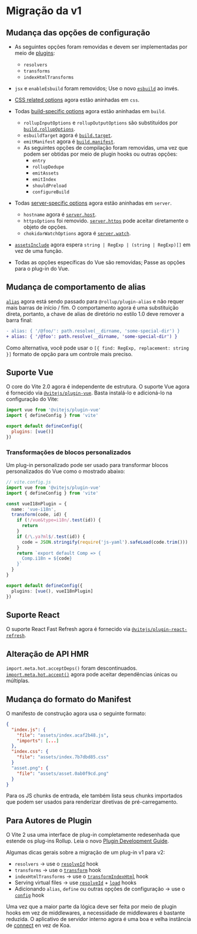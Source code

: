 # Migração da v1

## Mudança das opções de configuração

- As seguintes opções foram removidas e devem ser implementadas por meio de [plugins](./api-plugin):

  - `resolvers`
  - `transforms`
  - `indexHtmlTransforms`

- `jsx` e `enableEsbuild` foram removidos; Use o novo [`esbuild`](/config/#esbuild) ao invés.

- [CSS related options](/config/#css-modules) agora estão aninhadas em `css`.

- Todas [build-specific options](/config/#build-options) agora estão aninhadas em `build`.

  - `rollupInputOptions` e `rollupOutputOptions` são substituídos por [`build.rollupOptions`](/config/#build-rollupoptions).
  - `esbuildTarget` agora é  [`build.target`](/config/#build-target).
  - `emitManifest` agora é  [`build.manifest`](/config/#build-manifest).
  - As seguintes opções de compilação foram removidas, uma vez que podem ser obtidas por meio de plugin hooks ou outras opções:
    - `entry`
    - `rollupDedupe`
    - `emitAssets`
    - `emitIndex`
    - `shouldPreload`
    - `configureBuild`

- Todas [server-specific options](/config/#server-options) agora estão aninhadas em
  `server`.

  - `hostname` agora é [`server.host`](/config/#server-host).
  - `httpsOptions` foi removido. [`server.https`](/config/#server-https) pode aceitar diretamente o objeto de opções.
  - `chokidarWatchOptions` agora é [`server.watch`](/config/#server-watch).

- [`assetsInclude`](/config/#assetsInclude) agora espera `string | RegExp | (string | RegExp)[]` em vez de uma função.

- Todas as opções específicas do Vue são removidas; Passe as opções para o plug-in do Vue.

## Mudança de comportamento de alias

[`alias`](/config/#alias) agora está sendo passado para `@rollup/plugin-alias` e não requer mais barras de início / fim. O comportamento agora é uma substituição direta, portanto, a chave de alias de diretório no estilo 1.0 deve remover a barra final:

```diff
- alias: { '/@foo/': path.resolve(__dirname, 'some-special-dir') }
+ alias: { '/@foo': path.resolve(__dirname, 'some-special-dir') }
```

Como alternativa, você pode usar o `[{ find: RegExp, replacement: string }]` formato de opção para um controle mais preciso.

## Suporte Vue 

O core do Vite 2.0 agora é independente de estrutura. O suporte Vue agora é fornecido via [`@vitejs/plugin-vue`](https://github.com/vitejs/vite/tree/main/packages/plugin-vue). Basta instalá-lo e adicioná-lo na configuração do Vite:

```js
import vue from '@vitejs/plugin-vue'
import { defineConfig } from 'vite'

export default defineConfig({
  plugins: [vue()]
})
```

### Transformações de blocos personalizados

Um plug-in personalizado pode ser usado para transformar blocos personalizados do Vue como o mostrado abaixo:

```ts
// vite.config.js
import vue from '@vitejs/plugin-vue'
import { defineConfig } from 'vite'

const vueI18nPlugin = {
  name: 'vue-i18n',
  transform(code, id) {
    if (!/vue&type=i18n/.test(id)) {
      return
    }
    if (/\.ya?ml$/.test(id)) {
      code = JSON.stringify(require('js-yaml').safeLoad(code.trim()))
    }
    return `export default Comp => {
      Comp.i18n = ${code}
    }`
  }
}

export default defineConfig({
  plugins: [vue(), vueI18nPlugin]
})
```

## Suporte React 

O suporte React Fast Refresh agora é fornecido via [`@vitejs/plugin-react-refresh`](https://github.com/vitejs/vite/tree/main/packages/plugin-react-refresh).

## Alteração de API HMR

`import.meta.hot.acceptDeps()` foram descontinuados. [`import.meta.hot.accept()`](./api-hmr#hot-accept-deps-cb) agora pode aceitar dependências únicas ou múltiplas.

## Mudança do formato do Manifest

O manifesto de construção agora usa o seguinte formato:

```json
{
  "index.js": {
    "file": "assets/index.acaf2b48.js",
    "imports": [...]
  },
  "index.css": {
    "file": "assets/index.7b7dbd85.css"
  }
  "asset.png": {
    "file": "assets/asset.0ab0f9cd.png"
  }
}
```

Para os JS chunks de entrada, ele também lista seus chunks importados que podem ser usados para renderizar diretivas de pré-carregamento.

## Para Autores de Plugin

O Vite 2 usa uma interface de plug-in completamente redesenhada que estende os plug-ins Rollup. Leia o novo [Plugin Development Guide](./api-plugin).

Algumas dicas gerais sobre a migração de um plug-in v1 para v2:

- `resolvers` -> use o [`resolveId`](https://rollupjs.org/guide/en/#resolveid) hook
- `transforms` -> use o [`transform`](https://rollupjs.org/guide/en/#transform) hook
- `indexHtmlTransforms` -> use o [`transformIndexHtml`](./api-plugin#transformindexhtml) hook
- Serving virtual files -> use [`resolveId`](https://rollupjs.org/guide/en/#resolveid) + [`load`](https://rollupjs.org/guide/en/#load) hooks
- Adicionando `alias`, `define` ou outras opções de configuração -> use o [`config`](./api-plugin#config) hook

Uma vez que a maior parte da lógica deve ser feita por meio de plugin hooks em vez de middlewares, a necessidade de middlewares é bastante reduzida. O aplicativo de servidor interno agora é uma boa e velha instância de [connect](https://github.com/senchalabs/connect) en vez de Koa.
